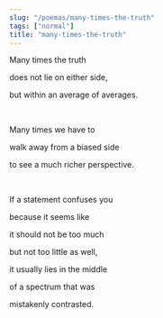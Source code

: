 ```yaml
---
slug: "/poemas/many-times-the-truth"
tags: ["normal"]
title: "many-times-the-truth"
---
```

Many times the truth

does not lie on either side,

but within an average of averages.

&nbsp;

Many times we have to

walk away from a biased side

to see a much richer perspective.

&nbsp;

If a statement confuses you

because it seems like

it should not be too much

but not too little as well,

it usually lies in the middle

of a spectrum that was

mistakenly contrasted.